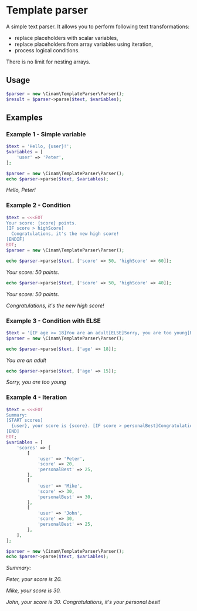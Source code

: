 Template parser
==============

A simple text parser. It allows you to perform following text transformations:

 - replace placeholders with scalar variables,
 - replace placeholders from array variables using iteration,
 - process logical conditions.

There is no limit for nesting arrays.

## Usage

``` php
$parser = new \Cinam\TemplateParser\Parser();
$result = $parser->parse($text, $variables);
```

## Examples

### Example 1 - Simple variable
``` php
$text = 'Hello, {user}!';
$variables = [
    'user' => 'Peter',
];

$parser = new \Cinam\TemplateParser\Parser();
echo $parser->parse($text, $variables);
```

*Hello, Peter!*

### Example 2 - Condition
``` php
$text = <<<EOT
Your score: {score} points.
[IF score > highScore]
  Congratulations, it's the new high score!
[ENDIF]
EOT;
$parser = new \Cinam\TemplateParser\Parser();

echo $parser->parse($text, ['score' => 50, 'highScore' => 60]);
```
*Your score: 50 points.*
``` php
echo $parser->parse($text, ['score' => 50, 'highScore' => 40]);
```
*Your score: 50 points.*

  *Congratulations, it's the new high score!*

### Example 3 - Condition with ELSE
``` php
$text = '[IF age >= 18]You are an adult[ELSE]Sorry, you are too young[ENDIF]';
$parser = new \Cinam\TemplateParser\Parser();

echo $parser->parse($text, ['age' => 18]);
```
*You are an adult*
``` php
echo $parser->parse($text, ['age' => 15]);
```
*Sorry, you are too young*

### Example 4 - Iteration
``` php
$text = <<<EOT
Summary:
[START scores]
  {user}, your score is {score}. [IF score > personalBest]Congratulations, it's your personal best![ENDIF]
[END]
EOT;
$variables = [
    'scores' => [
        [
            'user' => 'Peter',
            'score' => 20,
            'personalBest' => 25,
        ],
        [
            'user' => 'Mike',
            'score' => 30,
            'personalBest' => 30,
        ],
        [
            'user' => 'John',
            'score' => 30,
            'personalBest' => 25,
        ],
    ],
];

$parser = new \Cinam\TemplateParser\Parser();
echo $parser->parse($text, $variables);
```
*Summary:*

  *Peter, your score is 20.*

  *Mike, your score is 30.*

  *John, your score is 30. Congratulations, it's your personal best!*

